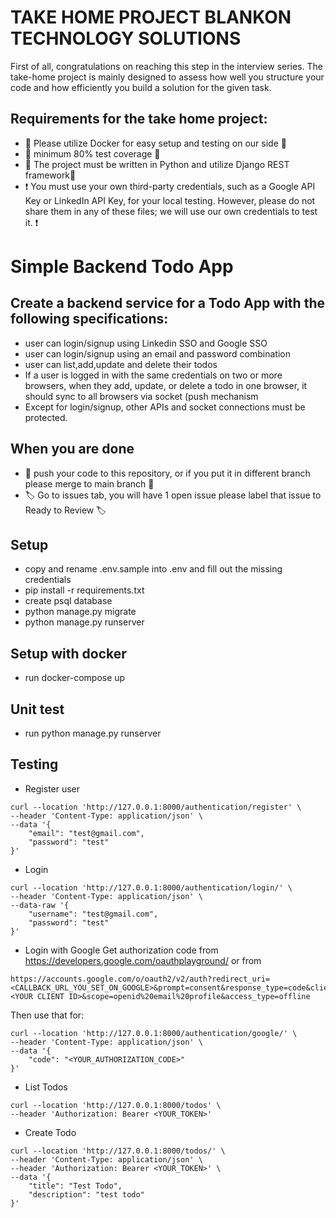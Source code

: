 # TAKE HOME PROJECT BLANKON TECHNOLOGY SOLUTIONS

First of all, congratulations on reaching this step in the interview series. The take-home project is mainly designed to assess how well you structure your code and how efficiently you build a solution for the given task.

## Requirements for the take home project:
- 🫙 Please utilize Docker for easy setup and testing on our side 🫙 
- 🧪 minimum 80% test coverage 🧪 
- 🐍 The project must be written in Python and utilize Django REST framework🐍
- ❗️ You must use your own third-party credentials, such as a Google API Key or LinkedIn API Key, for your local testing. However, please do not share them in any of these files; we will use our own credentials to test it. ❗️ 

# Simple Backend Todo App
## Create a backend service for a Todo App with the following specifications:
- user can login/signup using Linkedin SSO and Google SSO
- user can login/signup using an email and password combination
- user can list,add,update and delete their todos
- If a user is logged in with the same credentials on two or more browsers, when they add, update, or delete a todo in one browser, it should sync to all browsers via socket (push mechanism
- Except for login/signup, other APIs and socket connections must be protected.



## When you are done
- 🫸 push your code to this repository, or if you put it in different branch please merge to main branch 🫸
- 🏷️ Go to issues tab, you will have 1 open issue please label that issue to Ready to Review 🏷️ 

## Setup
- copy and rename .env.sample into .env and fill out the missing credentials
- pip install -r requirements.txt
- create psql database
- python manage.py migrate
- python manage.py runserver

## Setup with docker
- run docker-compose up

## Unit test
- run python manage.py runserver

## Testing

- Register user

```
curl --location 'http://127.0.0.1:8000/authentication/register' \
--header 'Content-Type: application/json' \
--data '{
    "email": "test@gmail.com",
    "password": "test"
}'
```

- Login
```
curl --location 'http://127.0.0.1:8000/authentication/login/' \
--header 'Content-Type: application/json' \
--data-raw '{
    "username": "test@gmail.com",
    "password": "test"
}'
```

- Login with Google
Get authorization code from https://developers.google.com/oauthplayground/ or from
```
https://accounts.google.com/o/oauth2/v2/auth?redirect_uri=<CALLBACK_URL_YOU_SET_ON_GOOGLE>&prompt=consent&response_type=code&client_id=<YOUR CLIENT ID>&scope=openid%20email%20profile&access_type=offline
```
Then use that for:
```
curl --location 'http://127.0.0.1:8000/authentication/google/' \
--header 'Content-Type: application/json' \
--data '{
    "code": "<YOUR_AUTHORIZATION_CODE>"
}'
```

- List Todos
```
curl --location 'http://127.0.0.1:8000/todos' \
--header 'Authorization: Bearer <YOUR_TOKEN>'
```

- Create Todo
```
curl --location 'http://127.0.0.1:8000/todos/' \
--header 'Content-Type: application/json' \
--header 'Authorization: Bearer <YOUR_TOKEN>' \
--data '{
    "title": "Test Todo",
    "description": "test todo"
}'
```